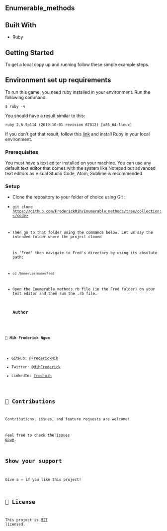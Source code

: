
## Enumerable_methods
## Built With

- Ruby
## Getting Started

To get a local copy up and running follow these simple example steps.

## Environment set up requirements

To run this game, you need ruby installed in your environment.
Run the following command:

```
$ ruby -v
```

You should have a result similar to this:

```
ruby 2.6.5p114 (2019-10-01 revision 67812) [x86_64-linux]
```

If you don't get that result, follow this [link](https://www.ruby-lang.org/en/documentation/installation/) and install Ruby in your local environment.


 ### Prerequisites
You must have a text editor installed on your machine.
You can use any default text editor that comes with the system like Notepad but advanced text editors
as Visual Studio Code, Atom, Sublime is recommended.
### Setup
* Clone the repository to your folder of choice using Git :

* <code>git clone https://github.com/FrederickMih/Enumerable_methods/tree/collection:</code>

* Then go to that folder using the commands below. Let us say the intended folder where the project cloned

  is 'Fred' then navigate to Fred's directory by using its absolute path:

* <code>cd /home/username/Fred</code>

* Open the Enumerable_methods.rb file (in the Fred folder) on your text editor and then run the .rb file.

   ### Author

👤 **Mih Frederick Ngum**

- GitHub: [@FrederickMih](https://github.com/FrederickMih)
- Twitter: [@MihFrederick](https://twitter.com/MihFrederick)
- LinkedIn: [fred-mih](https://www.linkedin.com/in/fred-mih-495bb31a2/)
## 🤝 Contributions

Contributions, issues, and feature requests are welcome!

Feel free to check the [issues page](https://github.com/FrederickMih/Enumerable_methods/tree/collection/issues).
## Show your support

Give a ⭐️ if you like this project!
## 📝 License

This project is [MIT](https://mit-license.org/) licensed.
